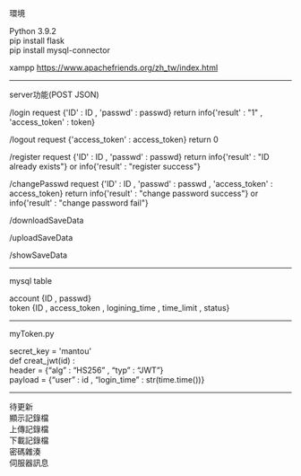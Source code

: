 環境

Python 3.9.2  
pip install flask  
pip install mysql-connector

xampp
https://www.apachefriends.org/zh_tw/index.html

----------------------------------------------------------
server功能(POST JSON) 

/login
request {'ID' : ID , 'passwd' : passwd}
return info{'result' : "1" , 'access_token' : token}

/logout
request {'access_token' : access_token}
return 0

/register
request {'ID' : ID , 'passwd' : passwd}
return info{'result' : "ID already exists"} or info{'result' : "register success"}

/changePasswd
request {'ID' : ID , 'passwd' : passwd , 'access_token' : access_token}
return info{'result' : "change password success"} or info{'result' : "change password fail"}

/downloadSaveData


/uploadSaveData


/showSaveData

----------------------------------------------------------
mysql table

account {ID , passwd}  
token {ID , access_token , logining_time , time_limit , status}

----------------------------------------------------------
myToken.py

secret_key = 'mantou'  
def creat_jwt(id) :  
header = {“alg” : “HS256” , “typ” : “JWT”}  
payload = {“user” : id , “login_time” : str(time.time())}

----------------------------------------------------------
待更新  
顯示記錄檔  
上傳記錄檔  
下載記錄檔  
密碼雜湊  
伺服器訊息  
